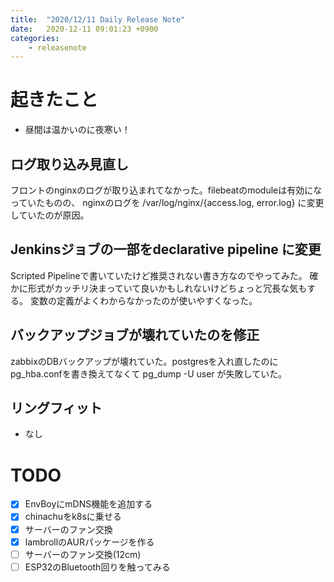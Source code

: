 ```yaml
---
title:  "2020/12/11 Daily Release Note"
date:   2020-12-11 09:01:23 +0900
categories:
    - releasenote
---
```

# 起きたこと

* 昼間は温かいのに夜寒い！

## ログ取り込み見直し

フロントのnginxのログが取り込まれてなかった。filebeatのmoduleは有効になっていたものの、
nginxのログを /var/log/nginx/{access.log, error.log} に変更していたのが原因。

## Jenkinsジョブの一部をdeclarative pipeline に変更

Scripted Pipelineで書いていたけど推奨されない書き方なのでやってみた。
確かに形式がカッチリ決まっていて良いかもしれないけどちょっと冗長な気もする。
変数の定義がよくわからなかったのが使いやすくなった。

## バックアップジョブが壊れていたのを修正

zabbixのDBバックアップが壊れていた。postgresを入れ直したのにpg_hba.confを書き換えてなくて
pg_dump -U user が失敗していた。

## リングフィット

* なし

# TODO 

- [x] EnvBoyにmDNS機能を追加する
- [x] chinachuをk8sに乗せる
- [x] サーバーのファン交換
- [x] lambrollのAURパッケージを作る
- [ ] サーバーのファン交換(12cm)
- [ ] ESP32のBluetooth回りを触ってみる
